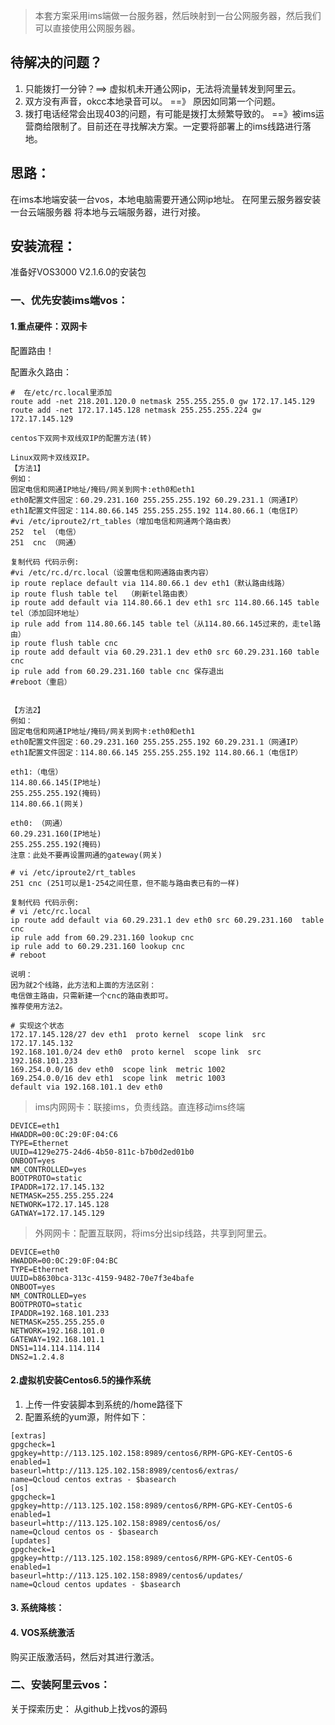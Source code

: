 > 本套方案采用ims端做一台服务器，然后映射到一台公网服务器，然后我们可以直接使用公网服务器。


## 待解决的问题？
1. 只能拨打一分钟？==> 虚拟机未开通公网ip，无法将流量转发到阿里云。
2. 双方没有声音，okcc本地录音可以。  ==》 原因如同第一个问题。
3. 拨打电话经常会出现403的问题，有可能是拨打太频繁导致的。  ==》被ims运营商给限制了。目前还在寻找解决方案。一定要将部署上的ims线路进行落地。


## 思路：
在ims本地端安装一台vos，本地电脑需要开通公网ip地址。
在阿里云服务器安装一台云端服务器
将本地与云端服务器，进行对接。

## 安装流程：
准备好VOS3000 V2.1.6.0的安装包

### 一、优先安装ims端vos：

#### 1.重点硬件：双网卡

配置路由！

配置永久路由：

```Shell
#  在/etc/rc.local里添加
route add -net 218.201.120.0 netmask 255.255.255.0 gw 172.17.145.129
route add -net 172.17.145.128 netmask 255.255.255.224 gw 172.17.145.129

```

```Shell
centos下双网卡双线双IP的配置方法(转)

Linux双网卡双线双IP。
【方法1】
例如：
固定电信和网通IP地址/掩码/网关到网卡:eth0和eth1
eth0配置文件固定：60.29.231.160 255.255.255.192 60.29.231.1（网通IP）
eth1配置文件固定：114.80.66.145 255.255.255.192 114.80.66.1（电信IP）
#vi /etc/iproute2/rt_tables（增加电信和网通两个路由表）
252  tel （电信）
251  cnc （网通）
 
复制代码 代码示例:
#vi /etc/rc.d/rc.local（设置电信和网通路由表内容）
ip route replace default via 114.80.66.1 dev eth1（默认路由线路）
ip route flush table tel  （刷新tel路由表）
ip route add default via 114.80.66.1 dev eth1 src 114.80.66.145 table tel（添加回环地址）
ip rule add from 114.80.66.145 table tel（从114.80.66.145过来的，走tel路由）
ip route flush table cnc
ip route add default via 60.29.231.1 dev eth0 src 60.29.231.160 table cnc
ip rule add from 60.29.231.160 table cnc 保存退出
#reboot（重启）


【方法2】 
例如：
固定电信和网通IP地址/掩码/网关到网卡:eth0和eth1
eth0配置文件固定：60.29.231.160 255.255.255.192 60.29.231.1（网通IP）
eth1配置文件固定：114.80.66.145 255.255.255.192 114.80.66.1（电信IP）

eth1:（电信）
114.80.66.145(IP地址)
255.255.255.192(掩码)
114.80.66.1(网关)

eth0: （网通）
60.29.231.160(IP地址)
255.255.255.192(掩码)
注意：此处不要再设置网通的gateway(网关)

# vi /etc/iproute2/rt_tables
251 cnc (251可以是1-254之间任意，但不能与路由表已有的一样)
 
复制代码 代码示例:
# vi /etc/rc.local
ip route add default via 60.29.231.1 dev eth0 src 60.29.231.160  table cnc
ip rule add from 60.29.231.160 lookup cnc
ip rule add to 60.29.231.160 lookup cnc
# reboot

说明：
因为就2个线路，此方法和上面的方法区别：
电信做主路由，只需新建一个cnc的路由表即可。
推荐使用方法2。
```


```Shell
# 实现这个状态
172.17.145.128/27 dev eth1  proto kernel  scope link  src 172.17.145.132 
192.168.101.0/24 dev eth0  proto kernel  scope link  src 192.168.101.233 
169.254.0.0/16 dev eth0  scope link  metric 1002 
169.254.0.0/16 dev eth1  scope link  metric 1003 
default via 192.168.101.1 dev eth0 
```


> ims内网网卡：联接ims，负责线路。直连移动ims终端

```Shell
DEVICE=eth1
HWADDR=00:0C:29:0F:04:C6
TYPE=Ethernet
UUID=4129e275-24d6-4b50-811c-b7b0d2ed01b0
ONBOOT=yes
NM_CONTROLLED=yes
BOOTPROTO=static
IPADDR=172.17.145.132
NETMASK=255.255.255.224
NETWORK=172.17.145.128
GATWAY=172.17.145.129
```


> 外网网卡：配置互联网，将ims分出sip线路，共享到阿里云。

```Shell
DEVICE=eth0
HWADDR=00:0C:29:0F:04:BC
TYPE=Ethernet
UUID=b8630bca-313c-4159-9482-70e7f3e4bafe
ONBOOT=yes
NM_CONTROLLED=yes
BOOTPROTO=static
IPADDR=192.168.101.233
NETMASK=255.255.255.0
NETWORK=192.168.101.0
GATEWAY=192.168.101.1
DNS1=114.114.114.114
DNS2=1.2.4.8

```

#### 2.虚拟机安装Centos6.5的操作系统

1. 上传一件安装脚本到系统的/home路径下
2. 配置系统的yum源，附件如下：

```Shell
[extras]
gpgcheck=1
gpgkey=http://113.125.102.158:8989/centos6/RPM-GPG-KEY-CentOS-6
enabled=1
baseurl=http://113.125.102.158:8989/centos6/extras/
name=Qcloud centos extras - $basearch
[os]
gpgcheck=1
gpgkey=http://113.125.102.158:8989/centos6/RPM-GPG-KEY-CentOS-6
enabled=1
baseurl=http://113.125.102.158:8989/centos6/os/
name=Qcloud centos os - $basearch
[updates]
gpgcheck=1
gpgkey=http://113.125.102.158:8989/centos6/RPM-GPG-KEY-CentOS-6
enabled=1
baseurl=http://113.125.102.158:8989/centos6/updates/
name=Qcloud centos updates - $basearch
```

#### 3. 系统降核：

#### 4. VOS系统激活
购买正版激活码，然后对其进行激活。
### 二、安装阿里云vos：


关于探索历史：
从github上找vos的源码




